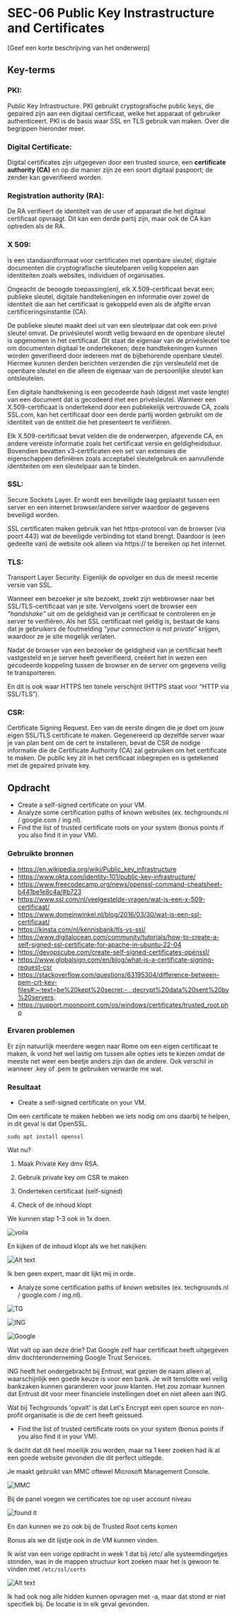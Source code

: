 # SEC-06 Public Key Instrastructure and Certificates
[Geef een korte beschrijving van het onderwerp]

## Key-terms
### **PKI**: 
Public Key Infrastructure. PKI gebruikt cryptografische public keys, die gepaired zijn aan een digitaal certificaat, welke het apparaat of gebruiker authenticeert. PKI is de basis waar SSL en TLS gebruik van maken. Over die begrippen hieronder meer. 

### **Digital Certificate**:
Digital certificates zijn uitgegeven door een trusted source, een **certificate authority (CA)** en op die manier zijn ze een soort digitaal paspoort; de zender kan geverifieerd worden. 

### **Registration authority (RA)**:
De RA verifieert de identiteit van de user of apparaat die het digitaal certificaat opvraagt. Dit kan een derde partij zijn, maar ook de CA kan optreden als de RA. 

### **X 509**:
is een standaardformaat voor certificaten met openbare sleutel, digitale documenten die cryptografische sleutelparen veilig koppelen aan identiteiten zoals websites, individuen of organisaties.

Ongeacht de beoogde toepassing(en), elk X.509-certificaat bevat een; publieke sleutel, digitale handtekeningen 
 en informatie over zowel de identiteit die aan het certificaat is gekoppeld even als de afgifte ervan certificeringsinstantie (CA).

De publieke sleutel maakt deel uit van een sleutelpaar dat ook een privé sleutel omvat. De privésleutel wordt veilig bewaard en de openbare sleutel is opgenomen in het certificaat. Dit staat de eigenaar van de privésleutel toe om documenten digitaal te ondertekenen; deze handtekeningen kunnen worden geverifieerd door iedereen met de bijbehorende openbare sleutel.
Hiermee kunnen derden berichten verzenden die zijn versleuteld met de openbare sleutel en die alleen de eigenaar van de persoonlijke sleutel kan ontsleutelen.

Een digitale handtekening is een gecodeerde hash (digest met vaste lengte) van een document dat is gecodeerd met een privésleutel. Wanneer een X.509-certificaat is ondertekend door een publiekelijk vertrouwde CA, zoals SSL.com, kan het certificaat door een derde partij worden gebruikt om de identiteit van de entiteit die het presenteert te verifiëren.

Elk X.509-certificaat bevat velden die de onderwerpen, afgevende CA, en andere vereiste informatie zoals het certificaat versie en  geldigheidsduur. Bovendien bevatten v3-certificaten een set van extensies die eigenschappen definiëren zoals acceptabel sleutelgebruik en aanvullende identiteiten om een ​​sleutelpaar aan te binden.

### **SSL**:
Secure Sockets Layer. Er wordt een beveiligde laag geplaatst tussen een server en een internet browser/andere server waardoor de gegevens beveiligd worden.

SSL certificaten maken gebruik van het https-protocol van de browser (via poort 443) wat de beveiligde verbinding tot stand brengt. Daardoor is (een gedeelte van) de website ook alleen via https:// te bereiken op het internet.

### **TLS**:
Transport Layer Security. Eigenlijk de opvolger en dus de meest recente versie van SSL. 

Wanneer een bezoeker je site bezoekt, zoekt zijn webbrowser naar het SSL/TLS-certificaat van je site. Vervolgens voert de browser een *“handshake”* uit om de geldigheid van je certificaat te controleren en je server te verifiëren. Als het SSL certificaat niet geldig is, bestaat de kans dat je gebruikers de foutmelding *“your connection is not private”* krijgen, waardoor ze je site mogelijk verlaten.

Nadat de browser van een bezoeker de geldigheid van je certificaat heeft vastgesteld en je server heeft geverifieerd, creëert het in wezen een gecodeerde koppeling tussen de browser en de server om gegevens veilig te transporteren.

En dit is ook waar HTTPS ten tonele verschijnt (HTTPS staat voor “HTTP via SSL/TLS”).

### **CSR**:
Certificate Signing Request. Een van de eerste dingen die je doet om jouw eigen SSL/TLS certificate te maken. Gegenereerd op dezelfde server waar je van plan bent om de cert te installeren, bevat de CSR de nodige informatie die de Certificate Authority (CA) zal gebruiken om het certificate te maken. De public key zit in het certificaat inbegrepen en is getekened met de gepaired private key. 

## Opdracht
- Create a self-signed certificate on your VM.
- Analyze some certification paths of known websites (ex. techgrounds.nl / google.com / ing.nl).
- Find the list of trusted certificate roots on your system (bonus points if you also find it in your VM).


### Gebruikte bronnen
- https://en.wikipedia.org/wiki/Public_key_infrastructure
- https://www.okta.com/identity-101/public-key-infrastructure/
- https://www.freecodecamp.org/news/openssl-command-cheatsheet-b441be1e8c4a/#b723
- https://www.ssl.com/nl/veelgestelde-vragen/wat-is-een-x-509-certificaat/
- https://www.domeinwinkel.nl/blog/2016/03/30/wat-is-een-ssl-certificaat/
- https://kinsta.com/nl/kennisbank/tls-vs-ssl/
- https://www.digitalocean.com/community/tutorials/how-to-create-a-self-signed-ssl-certificate-for-apache-in-ubuntu-22-04
- https://devopscube.com/create-self-signed-certificates-openssl/
- https://www.globalsign.com/en/blog/what-is-a-certificate-signing-request-csr
- https://stackoverflow.com/questions/63195304/difference-between-pem-crt-key-files#:~:text=be%20kept%20secret.-,.,decrypt%20data%20sent%20by%20servers.
- https://support.moonpoint.com/os/windows/certificates/trusted_root.php





### Ervaren problemen
Er zijn natuurlijk meerdere wegen naar Rome om een eigen certificaat te maken, ik vond het wel lastig om tussen alle opties iets te kiezen omdat de meeste net weer een beetje anders zijn dan de andere. Ook verschil in wanneer .key of .pem te gebruiken verwarde me wat. 

### Resultaat
- Create a self-signed certificate on your VM.

Om een certificate te maken hebben we iets nodig om ons daarbij te helpen, in dit geval is dat OpenSSL.

`sudo apt install openssl`

Wat nu? 

1. Maak Private Key dmv RSA.

2. Gebruik private key om CSR te maken

3. Onderteken certificaat (self-signed)

4. Check of de inhoud klopt

We kunnen stap 1-3 ook in 1x doen. 

![voila](../00_includes/SEC-06_pkey_and_cert.png)

En kijken of de inhoud klopt als we het nakijken:

![Alt text](../00_includes/SEC-06-results.png)

Ik ben geen expert, maar dit lijkt mij in orde. 


- Analyze some certification paths of known websites (ex. techgrounds.nl / google.com / ing.nl).

![TG](../00_includes/SEC-06_cert_techgrounds.png)


![ING](../00_includes/SEC-06_cert_ING.png)

![Google](../00_includes/SEC06_cert_google.png)

Wat valt op aan deze drie? Dat Google zelf haar certificaat heeft uitgegeven dmv dochteronderneming Google Trust Services. 

ING heeft het ondergebracht bij Entrust, wat gezien de naam alleen al, waarschijnlijk een goede keuze is voor een bank. Je wilt tenslotte wel veilig bankzaken kunnen garanderen voor jouw klanten. Het zou zomaar kunnen dat Entrust dit voor meer financiele instellingen doet en niet alleen aan ING. 

Wat bij Techgrounds 'opvalt' is dat Let's Encrypt een open source en non-profit organisatie is die de cert heeft geissued. 

- Find the list of trusted certificate roots on your system (bonus points if you also find it in your VM).

Ik dacht dat dit heel moeilijk zou worden, maar na 1 keer zoeken had ik al een goede website gevonden die dit perfect uitlegde. 

Je maakt gebruikt van MMC oftewel Microsoft Management Console. 

![MMC](../00_includes/SEC-06_MMC_power.png)

Bij de panel voegen we certificates toe op user account niveau

![found it](../00_includes/SEC-06_MMC_roots_found.png)

En dan kunnen we zo ook bij de Trusted Root certs komen

Bonus als we dit lijstje ook in de VM kunnen vinden.

Ik wist van een vorige opdracht in week 1 dat bij /etc/ alle systeemdingetjes stonden, was in de mappen structuur kort zoeken maar het is gewoon te vinden met `/etc/ssl/certs`

![Alt text](../00_includes/SEC-06_LNX_etc_certs.png)

Ik had ook nog alle hidden kunnen opvragen met -a, maar dat stond er niet specifiek bij. De locatie is in elk geval gevonden. 